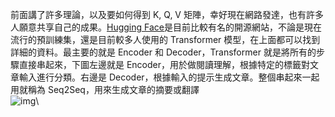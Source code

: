 前面講了許多理論，以及要如何得到 K, Q, V 矩陣，幸好現在網路發達，也有許多人願意共享自己的成果。[Hugging Face](https://huggingface.co/learn/nlp-course/zh-TW/chapter1/1?fw=pt)是目前比較有名的開源網站，不論是現在流行的預訓練集，還是目前較多人使用的 Transformer 模型，在上面都可以找到詳細的資料。最主要的就是 Encoder 和 Decoder，Transformer 就是將所有的步驟直接串起來，下圖左邊就是 Encoder，用於做閱讀理解，根據特定的標籤對文章輸入進行分類。右邊是 Decoder，根據輸入的提示生成文章。整個串起來一起用就稱為 Seq2Seq，用來生成文章的摘要或翻譯\
![img](https://huggingface.co/datasets/huggingface-course/documentation-images/resolve/main/en/chapter1/transformers-dark.svg)\
